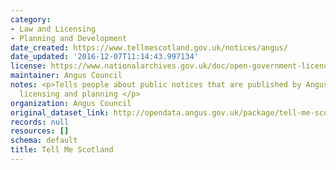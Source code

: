 ```yaml
---
category:
- Law and Licensing
- Planning and Development
date_created: https://www.tellmescotland.gov.uk/notices/angus/
date_updated: '2016-12-07T11:14:43.997134'
license: https://www.nationalarchives.gov.uk/doc/open-government-licence/version/3/
maintainer: Angus Council
notes: <p>Tells people about public notices that are published by Angus Council, eg,
  licensing and planning </p>
organization: Angus Council
original_dataset_link: http://opendata.angus.gov.uk/package/tell-me-scotland
records: null
resources: []
schema: default
title: Tell Me Scotland
---
```

